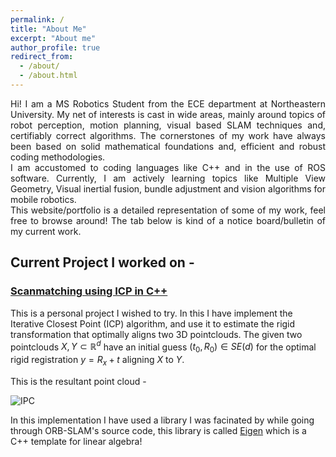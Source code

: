 ```yaml
---
permalink: /
title: "About Me"
excerpt: "About me"
author_profile: true
redirect_from: 
  - /about/
  - /about.html
---
```

<p align="justify"> 
Hi! I am a MS Robotics Student from the ECE department at Northeastern University. My net of interests is cast in wide areas, mainly around topics of robot perception, motion planning, visual based SLAM techniques and, certifiably correct algorithms. The cornerstones of my work have always been based on solid mathematical foundations and, efficient and robust coding methodologies.
<br>
I am accustomed to coding languages like C++ and in the use of ROS software. Currently, I am actively learning topics like Multiple View Geometry, Visual inertial fusion, bundle adjustment and vision algorithms for mobile robotics.
<br>
This website/portfolio is a detailed representation of some of my work, feel free to browse around! The tab below is kind of a notice board/bulletin of my current work.
</p>

Current Project I worked on -
-------
### [Scanmatching using ICP in C++](https://github.com/aryaman-patel/MobileRobotics5550#scan-matching-using-iterative-closest-point)
This is a personal project I wished to try. In this I have implement the Iterative Closest Point (ICP) algorithm, and use it to estimate the rigid transformation that optimally aligns two 3D pointclouds. The given two pointclouds $X,Y \subset \mathbb{R}^{d}$ have an initial guess $(t_0,R_0) \in SE(d)$ for the optimal rigid registration $y = R_x + t$ aligning $X$ to $Y$. 

This is the resultant point cloud -

![IPC](https://user-images.githubusercontent.com/117113574/211952055-67412be5-07ea-4b9a-ad75-f353488a2d84.png)

In this implementation I have used a library I was facinated by while going through ORB-SLAM's source code, this library is called [Eigen](https://eigen.tuxfamily.org/) which is a C++ template for linear algebra! 
